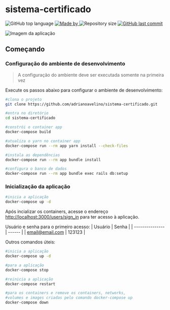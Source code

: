 # sistema-certificado
<p>
    <img alt="GitHub top language" src="https://img.shields.io/github/languages/top/adrianoavelino/sistema-certificado">
    <a href="https://github.com/my-study-area">
        <img alt="Made by" src="https://img.shields.io/badge/made%20by-adriano%20avelino-gree">
    </a>
    <img alt="Repository size" src="https://img.shields.io/github/repo-size/adrianoavelino/sistema-certificado">
    <a href="https://github.com/EliasGcf/readme-template/commits/master">
    <img alt="GitHub last commit" src="https://img.shields.io/github/last-commit/adrianoavelino/sistema-certificado">
    </a>
</p>

<image src="app/assets/images/print-app.png" alt="Imagem da aplicação">

## Começando
### Configuração do ambiente de desenvolvimento
> A configuração do ambiente deve ser executada somente na primeira vez

Execute os passos abaixo para configurar o ambiente de desenvolvimento:
```bash
#clona o projeto
git clone https://github.com/adrianoavelino/sistema-certificado.git

#entra no diretório
cd sistema-certificado

#constrói o container app
docker-compose build

#atualiza o yarn no container app
docker-compose run --rm app yarn install --check-files

#instala as dependências
docker-compose run --rm app bundle install

#configura o banco de dados
docker-compose run --rm app bundle exec rails db:setup
```

### Inicialização da aplicação
```bash
#inicia a aplicação
docker-compose up -d
```

Após incializar os containers, acesse o endereço [http://localhost:3000/users/sign_in](http://localhost:3000/users/sign_in) para ter acesso à aplicação.

Usuário e senha para o primeiro acesso:
| Usuário         | Senha  |
| --------------- | ------ |
| email@email.com | 123123 |

Outros comandos úteis:
```bash
#inicia a aplicação
docker-compose up -d

#para a aplicação
docker-compose stop

#reinicia a aplicação
docker-compose restart

#para os containers e remove os containers, networks,
#volumes e images criadas pelo comando docker-compose up
docker-compose down
```

